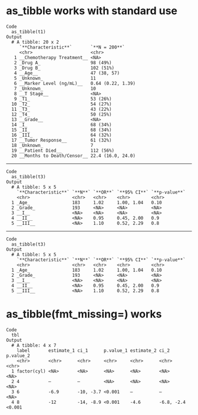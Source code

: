# as_tibble works with standard use

    Code
      as_tibble(t1)
    Output
      # A tibble: 20 x 2
         `**Characteristic**`       `**N = 200**`    
         <chr>                      <chr>            
       1 __Chemotherapy Treatment__ <NA>             
       2 _Drug A_                   98 (49%)         
       3 _Drug B_                   102 (51%)        
       4 __Age__                    47 (38, 57)      
       5 _Unknown_                  11               
       6 __Marker Level (ng/mL)__   0.64 (0.22, 1.39)
       7 _Unknown_                  10               
       8 __T Stage__                <NA>             
       9 _T1_                       53 (26%)         
      10 _T2_                       54 (27%)         
      11 _T3_                       43 (22%)         
      12 _T4_                       50 (25%)         
      13 __Grade__                  <NA>             
      14 _I_                        68 (34%)         
      15 _II_                       68 (34%)         
      16 _III_                      64 (32%)         
      17 __Tumor Response__         61 (32%)         
      18 _Unknown_                  7                
      19 __Patient Died__           112 (56%)        
      20 __Months to Death/Censor__ 22.4 (16.0, 24.0)

---

    Code
      as_tibble(t3)
    Output
      # A tibble: 5 x 5
        `**Characteristic**` `**N**` `**OR**` `**95% CI**` `**p-value**`
        <chr>                <chr>   <chr>    <chr>        <chr>        
      1 _Age_                183     1.02     1.00, 1.04   0.10         
      2 _Grade_              193     <NA>     <NA>         <NA>         
      3 __I__                <NA>    <NA>     <NA>         <NA>         
      4 __II__               <NA>    0.95     0.45, 2.00   0.9          
      5 __III__              <NA>    1.10     0.52, 2.29   0.8          

---

    Code
      as_tibble(t3)
    Output
      # A tibble: 5 x 5
        `**Characteristic**` `**N**` `**OR**` `**95% CI**` `**p-value**`
        <chr>                <chr>   <chr>    <chr>        <chr>        
      1 _Age_                183     1.02     1.00, 1.04   0.10         
      2 _Grade_              193     <NA>     <NA>         <NA>         
      3 __I__                <NA>    <NA>     <NA>         <NA>         
      4 __II__               <NA>    0.95     0.45, 2.00   0.9          
      5 __III__              <NA>    1.10     0.52, 2.29   0.8          

# as_tibble(fmt_missing=) works

    Code
      tbl
    Output
      # A tibble: 4 x 7
        label       estimate_1 ci_1      p.value_1 estimate_2 ci_2       p.value_2
        <chr>       <chr>      <chr>     <chr>     <chr>      <chr>      <chr>    
      1 factor(cyl) <NA>       <NA>      <NA>      <NA>       <NA>       <NA>     
      2 4           —          —         <NA>      <NA>       <NA>       <NA>     
      3 6           -6.9       -10, -3.7 <0.001    —          —          <NA>     
      4 8           -12        -14, -8.9 <0.001    -4.6       -6.8, -2.4 <0.001   

